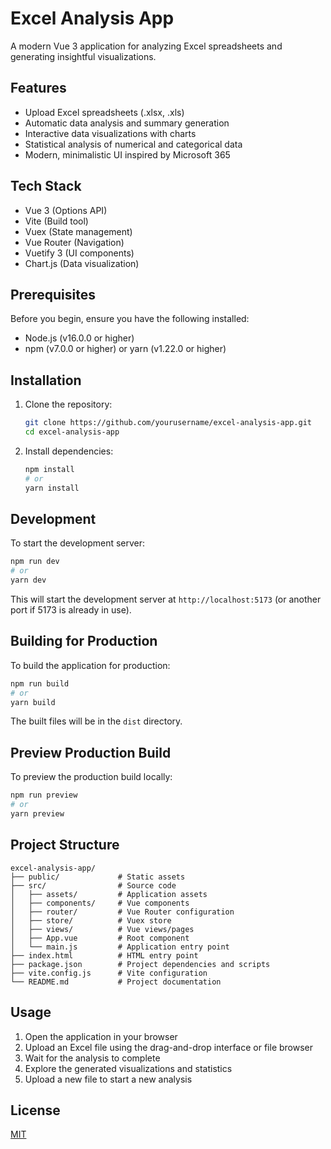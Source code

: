 # Excel Analysis App

A modern Vue 3 application for analyzing Excel spreadsheets and generating insightful visualizations.

## Features

- Upload Excel spreadsheets (.xlsx, .xls)
- Automatic data analysis and summary generation
- Interactive data visualizations with charts
- Statistical analysis of numerical and categorical data
- Modern, minimalistic UI inspired by Microsoft 365

## Tech Stack

- Vue 3 (Options API)
- Vite (Build tool)
- Vuex (State management)
- Vue Router (Navigation)
- Vuetify 3 (UI components)
- Chart.js (Data visualization)

## Prerequisites

Before you begin, ensure you have the following installed:

- Node.js (v16.0.0 or higher)
- npm (v7.0.0 or higher) or yarn (v1.22.0 or higher)

## Installation

1. Clone the repository:
   ```bash
   git clone https://github.com/yourusername/excel-analysis-app.git
   cd excel-analysis-app
   ```

2. Install dependencies:
   ```bash
   npm install
   # or
   yarn install
   ```

## Development

To start the development server:

```bash
npm run dev
# or
yarn dev
```

This will start the development server at `http://localhost:5173` (or another port if 5173 is already in use).

## Building for Production

To build the application for production:

```bash
npm run build
# or
yarn build
```

The built files will be in the `dist` directory.

## Preview Production Build

To preview the production build locally:

```bash
npm run preview
# or
yarn preview
```

## Project Structure

```
excel-analysis-app/
├── public/             # Static assets
├── src/                # Source code
│   ├── assets/         # Application assets
│   ├── components/     # Vue components
│   ├── router/         # Vue Router configuration
│   ├── store/          # Vuex store
│   ├── views/          # Vue views/pages
│   ├── App.vue         # Root component
│   └── main.js         # Application entry point
├── index.html          # HTML entry point
├── package.json        # Project dependencies and scripts
├── vite.config.js      # Vite configuration
└── README.md           # Project documentation
```

## Usage

1. Open the application in your browser
2. Upload an Excel file using the drag-and-drop interface or file browser
3. Wait for the analysis to complete
4. Explore the generated visualizations and statistics
5. Upload a new file to start a new analysis

## License

[MIT](LICENSE)